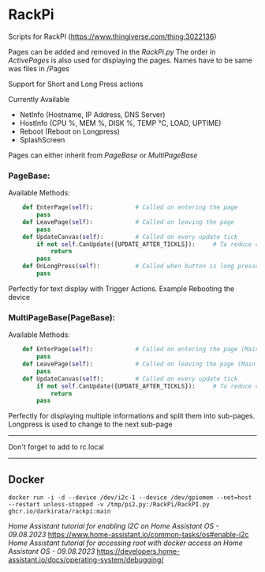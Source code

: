 # RackPi
Scripts for RackPI (https://www.thingiverse.com/thing:3022136)

Pages can be added and removed in the *RackPi.py*
The order in *ActivePages* is also used for displaying the pages. Names have to be same was files in /Pages

Support for Short and Long Press actions

Currently Available 
* NetInfo  (Hostname, IP Address, DNS Server)
* HostInfo (CPU %, MEM %, DISK %, TEMP °C, LOAD, UPTIME)
* Reboot   (Reboot on Longpress)
* SplashScreen

Pages can either inherit from *PageBase* or *MultiPageBase*
### PageBase:
Available Methods:
```python
    def EnterPage(self):            # Called on entering the page
        pass
    def LeavePage(self):            # Called on leaving the page
        pass
    def UpdateCanvas(self):         # Called on every update tick
        if not self.CanUpdate({UPDATE_AFTER_TICKLS}):     # To reduce cpu usage, check by CanUpdate with given Ticks amount
            return
        pass
    def OnLongPress(self):          # Called when button is long pressed
        pass
```
Perfectly for text display with Trigger Actions. Example Rebooting the device

### MultiPageBase(PageBase):
Available Methods:
```python
    def EnterPage(self):            # Called on entering the page (Main Page, not sub-pages)
        pass
    def LeavePage(self):            # Called on leaving the page (Main Page, not sub-pages)
        pass
    def UpdateCanvas(self):         # Called on every update tick
        if not self.CanUpdate({UPDATE_AFTER_TICKLS}):     # To reduce cpu usage, check by CanUpdate with given Ticks amount
            return
        pass
```
Perfectly for displaying multiple informations and split them into sub-pages.
Longpress is used to change to the next sub-page

- - -
Don't forget to add to rc.local

- - -
## Docker
`docker run -i -d --device /dev/i2c-1 --device /dev/gpiomem --net=host --restart unless-stopped -v /tmp/pi2.py:/RackPi/RackPI.py ghcr.io/darkirata/rackpi:main`

*Home Assistant tutorial for enabling I2C on Home Assistant OS - 09.08.2023*
https://www.home-assistant.io/common-tasks/os#enable-i2c
*Home Assistant tutorial for accessing root with docker access on Home Assistant OS - 09.08.2023*
https://developers.home-assistant.io/docs/operating-system/debugging/


